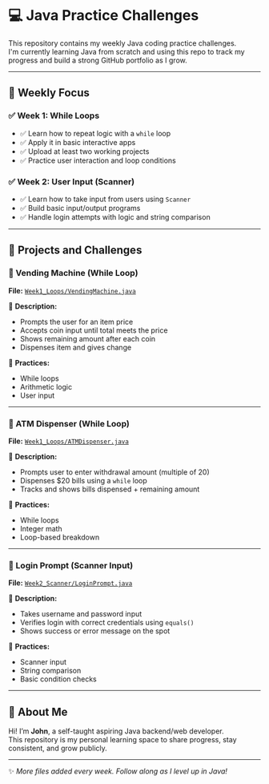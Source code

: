 # 💻 Java Practice Challenges

This repository contains my weekly Java coding practice challenges.  
I'm currently learning Java from scratch and using this repo to track my progress and build a strong GitHub portfolio as I grow.

---

## 📅 Weekly Focus

### ✅ Week 1: While Loops
- ✅ Learn how to repeat logic with a `while` loop
- ✅ Apply it in basic interactive apps
- ✅ Upload at least two working projects
- ✅ Practice user interaction and loop conditions

### ✅ Week 2: User Input (Scanner)
- ✅ Learn how to take input from users using `Scanner`
- ✅ Build basic input/output programs
- ✅ Handle login attempts with logic and string comparison

---

## 📁 Projects and Challenges

### 🔁 Vending Machine (While Loop)
**File:** [`Week1_Loops/VendingMachine.java`](Week1_Loops/VendingMachine.java)

🧠 **Description:**
- Prompts the user for an item price
- Accepts coin input until total meets the price
- Shows remaining amount after each coin
- Dispenses item and gives change

📌 **Practices:**
- While loops
- Arithmetic logic
- User input

---

### 🏧 ATM Dispenser (While Loop)
**File:** [`Week1_Loops/ATMDispenser.java`](Week1_Loops/ATMDispenser.java)

🧠 **Description:**
- Prompts user to enter withdrawal amount (multiple of 20)
- Dispenses $20 bills using a `while` loop
- Tracks and shows bills dispensed + remaining amount

📌 **Practices:**
- While loops
- Integer math
- Loop-based breakdown

---

### 🔐 Login Prompt (Scanner Input)
**File:** [`Week2_Scanner/LoginPrompt.java`](Week2_Scanner/LoginPrompt.java)

🧠 **Description:**
- Takes username and password input
- Verifies login with correct credentials using `equals()`
- Shows success or error message on the spot

📌 **Practices:**
- Scanner input
- String comparison
- Basic condition checks

---

## 👋 About Me

Hi! I’m **John**, a self-taught aspiring Java backend/web developer.  
This repository is my personal learning space to share progress, stay consistent, and grow publicly.

---

✨ _More files added every week. Follow along as I level up in Java!_

